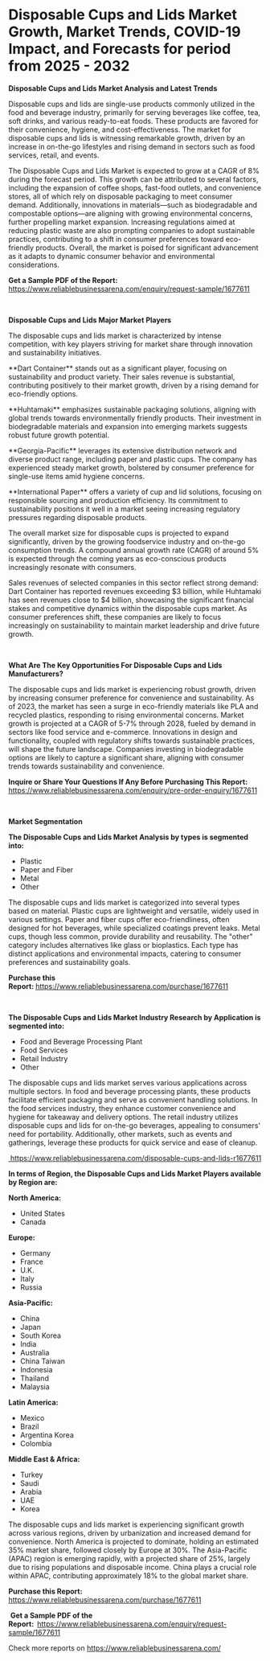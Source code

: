 <p><h1>Disposable Cups and Lids Market Growth, Market Trends, COVID-19 Impact, and Forecasts for period from 2025 - 2032</h1></p><p><strong>Disposable Cups and Lids Market Analysis and Latest Trends</strong></p>
<p><p>Disposable cups and lids are single-use products commonly utilized in the food and beverage industry, primarily for serving beverages like coffee, tea, soft drinks, and various ready-to-eat foods. These products are favored for their convenience, hygiene, and cost-effectiveness. The market for disposable cups and lids is witnessing remarkable growth, driven by an increase in on-the-go lifestyles and rising demand in sectors such as food services, retail, and events.</p><p>The Disposable Cups and Lids Market is expected to grow at a CAGR of 8% during the forecast period. This growth can be attributed to several factors, including the expansion of coffee shops, fast-food outlets, and convenience stores, all of which rely on disposable packaging to meet consumer demand. Additionally, innovations in materials—such as biodegradable and compostable options—are aligning with growing environmental concerns, further propelling market expansion. Increasing regulations aimed at reducing plastic waste are also prompting companies to adopt sustainable practices, contributing to a shift in consumer preferences toward eco-friendly products. Overall, the market is poised for significant advancement as it adapts to dynamic consumer behavior and environmental considerations.</p></p>
<p><strong>Get a Sample PDF of the Report:&nbsp;</strong> <a href="https://www.reliablebusinessarena.com/enquiry/request-sample/1677611?utm_campaign=3559&utm_medium=2&utm_source=Github&utm_content=ia&utm_term=02042025&utm_id=disposable-cups-and-lids">https://www.reliablebusinessarena.com/enquiry/request-sample/1677611</a></p>
<p>&nbsp;</p>
<p><strong>Disposable Cups and Lids Major Market Players</strong></p>
<p><p>The disposable cups and lids market is characterized by intense competition, with key players striving for market share through innovation and sustainability initiatives. </p><p>**Dart Container** stands out as a significant player, focusing on sustainability and product variety. Their sales revenue is substantial, contributing positively to their market growth, driven by a rising demand for eco-friendly options. </p><p>**Huhtamaki** emphasizes sustainable packaging solutions, aligning with global trends towards environmentally friendly products. Their investment in biodegradable materials and expansion into emerging markets suggests robust future growth potential.</p><p>**Georgia-Pacific** leverages its extensive distribution network and diverse product range, including paper and plastic cups. The company has experienced steady market growth, bolstered by consumer preference for single-use items amid hygiene concerns. </p><p>**International Paper** offers a variety of cup and lid solutions, focusing on responsible sourcing and production efficiency. Its commitment to sustainability positions it well in a market seeing increasing regulatory pressures regarding disposable products.</p><p>The overall market size for disposable cups is projected to expand significantly, driven by the growing foodservice industry and on-the-go consumption trends. A compound annual growth rate (CAGR) of around 5% is expected through the coming years as eco-conscious products increasingly resonate with consumers.</p><p>Sales revenues of selected companies in this sector reflect strong demand: Dart Container has reported revenues exceeding $3 billion, while Huhtamaki has seen revenues close to $4 billion, showcasing the significant financial stakes and competitive dynamics within the disposable cups market. As consumer preferences shift, these companies are likely to focus increasingly on sustainability to maintain market leadership and drive future growth.</p></p>
<p>&nbsp;</p>
<p><strong>What Are The Key Opportunities For Disposable Cups and Lids Manufacturers?</strong></p>
<p><p>The disposable cups and lids market is experiencing robust growth, driven by increasing consumer preference for convenience and sustainability. As of 2023, the market has seen a surge in eco-friendly materials like PLA and recycled plastics, responding to rising environmental concerns. Market growth is projected at a CAGR of 5-7% through 2028, fueled by demand in sectors like food service and e-commerce. Innovations in design and functionality, coupled with regulatory shifts towards sustainable practices, will shape the future landscape. Companies investing in biodegradable options are likely to capture a significant share, aligning with consumer trends towards sustainability and convenience.</p></p>
<p><strong>Inquire or Share Your Questions If Any Before Purchasing This Report:</strong> <a href="https://www.reliablebusinessarena.com/enquiry/pre-order-enquiry/1677611?utm_campaign=3559&utm_medium=2&utm_source=Github&utm_content=ia&utm_term=02042025&utm_id=disposable-cups-and-lids">https://www.reliablebusinessarena.com/enquiry/pre-order-enquiry/1677611</a></p>
<p>&nbsp;</p>
<p><strong>Market Segmentation</strong></p>
<p><strong>The Disposable Cups and Lids Market Analysis by types is segmented into:</strong></p>
<p><ul><li>Plastic</li><li>Paper and Fiber</li><li>Metal</li><li>Other</li></ul></p>
<p><p>The disposable cups and lids market is categorized into several types based on material. Plastic cups are lightweight and versatile, widely used in various settings. Paper and fiber cups offer eco-friendliness, often designed for hot beverages, while specialized coatings prevent leaks. Metal cups, though less common, provide durability and reusability. The "other" category includes alternatives like glass or bioplastics. Each type has distinct applications and environmental impacts, catering to consumer preferences and sustainability goals.</p></p>
<p><strong>Purchase this Report:&nbsp;</strong><a href="https://www.reliablebusinessarena.com/purchase/1677611?utm_campaign=3559&utm_medium=2&utm_source=Github&utm_content=ia&utm_term=02042025&utm_id=disposable-cups-and-lids">https://www.reliablebusinessarena.com/purchase/1677611</a></p>
<p>&nbsp;</p>
<p><strong>The Disposable Cups and Lids Market Industry Research by Application is segmented into:</strong></p>
<p><ul><li>Food and Beverage Processing Plant</li><li>Food Services</li><li>Retail Industry</li><li>Other</li></ul></p>
<p><p>The disposable cups and lids market serves various applications across multiple sectors. In food and beverage processing plants, these products facilitate efficient packaging and serve as convenient handling solutions. In the food services industry, they enhance customer convenience and hygiene for takeaway and delivery options. The retail industry utilizes disposable cups and lids for on-the-go beverages, appealing to consumers' need for portability. Additionally, other markets, such as events and gatherings, leverage these products for quick service and ease of cleanup.</p></p>
<p><a href="https://www.reliablebusinessarena.com/disposable-cups-and-lids-r1677611?utm_campaign=3559&utm_medium=2&utm_source=Github&utm_content=ia&utm_term=02042025&utm_id=disposable-cups-and-lids">&nbsp;https://www.reliablebusinessarena.com/disposable-cups-and-lids-r1677611</a></p>
<p><strong>In terms of Region, the Disposable Cups and Lids Market Players available by Region are:</strong></p>
<p>
    <p> <strong> North America: </strong>
        <ul>
            <li>United States</li>
            <li>Canada</li>
        </ul>
        </p> 
    <p> <strong> Europe: </strong>
        <ul>
            <li>Germany</li>
            <li>France</li>
            <li>U.K.</li>
            <li>Italy</li>
            <li>Russia</li>
        </ul>
        </p> 
    <p> <strong> Asia-Pacific: </strong>
        <ul>
            <li>China</li>
            <li>Japan</li>
            <li>South Korea</li>
            <li>India</li>
            <li>Australia</li>
            <li>China Taiwan</li>
            <li>Indonesia</li>
            <li>Thailand</li>
            <li>Malaysia</li>
        </ul>
        </p> 
    <p> <strong> Latin America: </strong>
        <ul>
            <li>Mexico</li>
            <li>Brazil</li>
            <li>Argentina Korea</li>
            <li>Colombia</li>
        </ul>
        </p> 
    <p> <strong> Middle East & Africa: </strong>
        <ul>
            <li>Turkey</li>
            <li>Saudi</li>
            <li>Arabia</li>
            <li>UAE</li>
            <li>Korea</li>
        </ul>
    </p>
    </p>
<p><p>The disposable cups and lids market is experiencing significant growth across various regions, driven by urbanization and increased demand for convenience. North America is projected to dominate, holding an estimated 35% market share, followed closely by Europe at 30%. The Asia-Pacific (APAC) region is emerging rapidly, with a projected share of 25%, largely due to rising populations and disposable income. China plays a crucial role within APAC, contributing approximately 18% to the global market share.</p></p>
<p><strong>Purchase this Report: </strong><a href="https://www.reliablebusinessarena.com/purchase/1677611?utm_campaign=3559&utm_medium=2&utm_source=Github&utm_content=ia&utm_term=02042025&utm_id=disposable-cups-and-lids">https://www.reliablebusinessarena.com/purchase/1677611</a></p>
<p>&nbsp;<strong>Get a Sample PDF of the Report:&nbsp;&nbsp;</strong><a href="https://www.reliablebusinessarena.com/enquiry/request-sample/1677611?utm_campaign=3559&utm_medium=2&utm_source=Github&utm_content=ia&utm_term=02042025&utm_id=disposable-cups-and-lids">https://www.reliablebusinessarena.com/enquiry/request-sample/1677611</a></p>
<p><strong></strong></p>
<p>Check more reports on <a href="https://www.reliablebusinessarena.com/?utm_campaign=3559&utm_medium=2&utm_source=Github&utm_content=ia&utm_term=02042025&utm_id=disposable-cups-and-lids">https://www.reliablebusinessarena.com/</a></p>